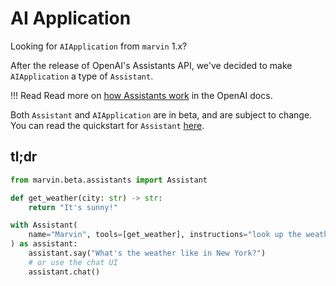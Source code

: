 # AI Application

Looking for `AIApplication` from `marvin` 1.x?

After the release of OpenAI's Assistants API, we've decided to make `AIApplication` a type of `Assistant`.

!!! Read
    Read more on [how Assistants work](https://platform.openai.com/docs/assistants/how-it-works) in the OpenAI docs.

Both `Assistant` and `AIApplication` are in beta, and are subject to change. You can read the quickstart for `Assistant` [here](https://github.com/PrefectHQ/marvin/tree/main/src/marvin/beta/assistants).

## tl;dr

```python
from marvin.beta.assistants import Assistant

def get_weather(city: str) -> str:
    return "It's sunny!"

with Assistant(
    name="Marvin", tools=[get_weather], instructions="look up the weather for me"
) as assistant:
    assistant.say("What's the weather like in New York?")
    # or use the chat UI
    assistant.chat()
```
